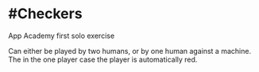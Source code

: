 #Checkers
========

App Academy first solo exercise

Can either be played by two humans, or by one human against a machine. The in the one player case the player is automatically red. 